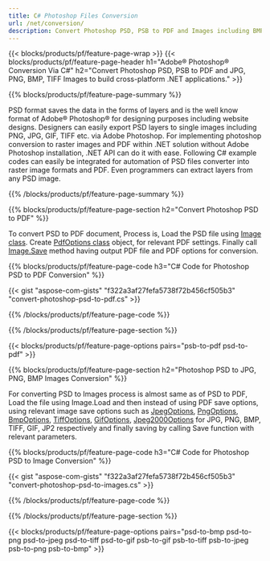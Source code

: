 ```yaml
---
title: C# Photoshop Files Conversion
url: /net/conversion/
description: Convert Photoshop PSD, PSB to PDF and Images including BMP, JPG, PNG, TIFF with few lines of C# code via .NET library.
---
```


{{< blocks/products/pf/feature-page-wrap >}}
{{< blocks/products/pf/feature-page-header h1="Adobe® Photoshop® Conversion Via C#" h2="Convert Photoshop PSD, PSB to PDF and JPG, PNG, BMP, TIFF Images to build cross-platform .NET applications." >}}

{{% blocks/products/pf/feature-page-summary %}}

PSD format saves the data in the forms of layers and is the well know format of Adobe® Photoshop® for designing purposes including website designs. Designers can easily export PSD layers to single images including PNG, JPG, GIF, TIFF etc. via Adobe Photoshop. For implementing photoshop conversion to raster images and PDF within .NET solution without Adobe Photoshop installation, .NET API can do it with ease. Following C# example codes can easily be integrated for automation of PSD files converter into raster image formats and PDF. Even programmers can extract layers from any PSD image.


{{% /blocks/products/pf/feature-page-summary  %}}

{{% blocks/products/pf/feature-page-section  h2="Convert Photoshop PSD to PDF" %}}

To convert PSD to PDF document, Process is, Load the PSD file using [Image class](https://apireference.aspose.com/net/psd/aspose.psd/image). Create [PdfOptions class](https://apireference.aspose.com/net/psd/aspose.psd.imageoptions/pdfoptions) object, for relevant PDF settings. Finally call [Image.Save](https://apireference.aspose.com/net/psd/aspose.psd.image/save/methods/3) method having output PDF file and PDF options for conversion.

{{% blocks/products/pf/feature-page-code h3="C# Code for Photoshop PSD to PDF Conversion" %}}

{{< gist "aspose-com-gists" "f322a3af27fefa5738f72b456cf505b3" "convert-photoshop-psd-to-pdf.cs" >}}

{{% /blocks/products/pf/feature-page-code  %}}

{{% /blocks/products/pf/feature-page-section %}}

{{< blocks/products/pf/feature-page-options pairs="psb-to-pdf psd-to-pdf" >}}

{{% blocks/products/pf/feature-page-section  h2="Photoshop PSD to JPG, PNG, BMP Images Conversion" %}}

For converting PSD to Images process is almost same as of PSD to PDF, Load the file using Image.Load and then instead of using PDF save options, using relevant image save options such as [JpegOptions](https://apireference.aspose.com/net/psd/aspose.psd.imageoptions/jpegoptions), [PngOptions](https://apireference.aspose.com/net/psd/aspose.psd.imageoptions/pngoptions),  [BmpOptions](https://apireference.aspose.com/net/psd/aspose.psd.imageoptions/bmpoptions), [TiffOptions](https://apireference.aspose.com/net/psd/aspose.psd.imageoptions/tiffoptions),  [GifOptions](https://apireference.aspose.com/net/psd/aspose.psd.imageoptions/gifoptions), [Jpeg2000Options](https://apireference.aspose.com/net/psd/aspose.psd.imageoptions/jpeg2000options) for JPG, PNG, BMP, TIFF, GIF, JP2 respectively and finally saving by calling Save function with relevant parameters.


{{% blocks/products/pf/feature-page-code h3="C# Code for Photoshop PSD to Image Conversion" %}}

{{< gist "aspose-com-gists" "f322a3af27fefa5738f72b456cf505b3" "convert-photoshop-psd-to-images.cs" >}}

{{% /blocks/products/pf/feature-page-code  %}}

{{% /blocks/products/pf/feature-page-section %}}

{{< blocks/products/pf/feature-page-options pairs="psd-to-bmp psd-to-png psd-to-jpeg psd-to-tiff psd-to-gif psb-to-gif psb-to-tiff psb-to-jpeg psb-to-png psb-to-bmp" >}}